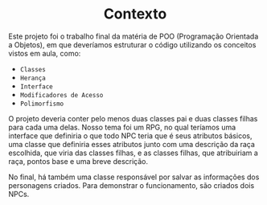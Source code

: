 <h1 align="center">Contexto</h1>

<p>Este projeto foi o trabalho final da matéria de POO (Programação Orientada a Objetos), em que deveríamos estruturar o código utilizando os conceitos vistos em aula, como:</p>

* `Classes`
* `Herança`
* `Interface`
* `Modificadores de Acesso`
* `Polimorfismo`

<p>O projeto deveria conter pelo menos duas classes pai e duas classes filhas para cada uma delas. Nosso tema foi um RPG, no qual teríamos uma interface que definiria o que todo NPC teria que é seus atributos básicos, uma classe que definiria esses atributos junto com uma descrição da raça escolhida, que viria das classes filhas, e as classes filhas, que atribuiriam a raça, pontos base e uma breve descrição.</p>

<p>No final, há também uma classe responsável por salvar as informações dos personagens criados. Para demonstrar o funcionamento, são criados dois NPCs.</p>
